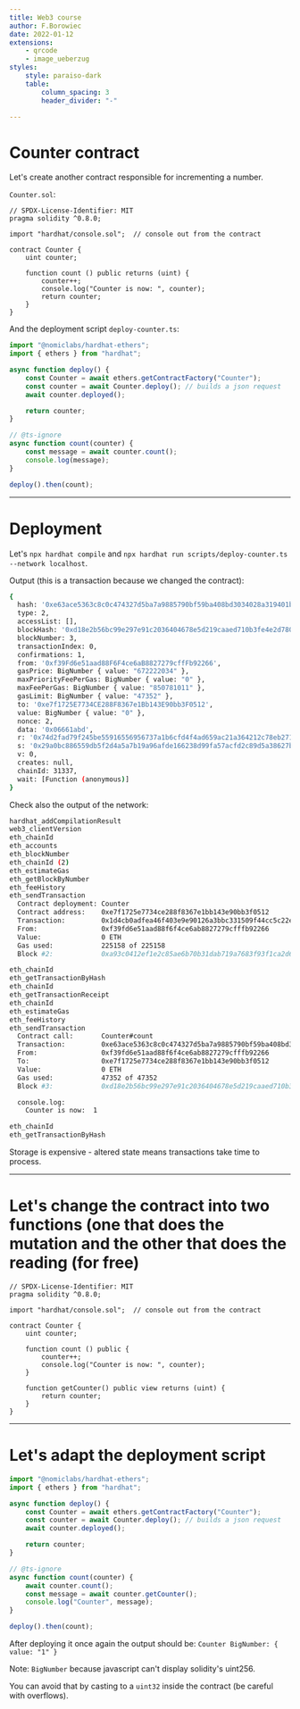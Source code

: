 ```yaml
---
title: Web3 course
author: F.Borowiec
date: 2022-01-12
extensions:
    - qrcode
    - image_ueberzug
styles:
    style: paraiso-dark
    table:
        column_spacing: 3
        header_divider: "-"

---
```


# Counter contract

Let's create another contract responsible for incrementing a number.

`Counter.sol`:

```solidity
// SPDX-License-Identifier: MIT
pragma solidity ^0.8.0;

import "hardhat/console.sol";  // console out from the contract

contract Counter {
    uint counter;

    function count () public returns (uint) {
        counter++;
        console.log("Counter is now: ", counter);
        return counter;
    }
}
```

And the deployment script `deploy-counter.ts`:

```typescript
import "@nomiclabs/hardhat-ethers";
import { ethers } from "hardhat";

async function deploy() {
    const Counter = await ethers.getContractFactory("Counter");
    const counter = await Counter.deploy(); // builds a json request
    await counter.deployed();

    return counter;
}

// @ts-ignore
async function count(counter) {
    const message = await counter.count();
    console.log(message);
}

deploy().then(count);
```

---

# Deployment

Let's `npx hardhat compile` and `npx hardhat run scripts/deploy-counter.ts --network localhost`.

Output (this is a transaction because we changed the contract):

```bash
{
  hash: '0xe63ace5363c8c0c474327d5ba7a9885790bf59ba408bd3034028a319401bba0c',
  type: 2,
  accessList: [],
  blockHash: '0xd18e2b56bc99e297e91c2036404678e5d219caaed710b3fe4e2d78011334cc8b',
  blockNumber: 3,
  transactionIndex: 0,
  confirmations: 1,
  from: '0xf39Fd6e51aad88F6F4ce6aB8827279cffFb92266',
  gasPrice: BigNumber { value: "672222034" },
  maxPriorityFeePerGas: BigNumber { value: "0" },
  maxFeePerGas: BigNumber { value: "850781011" },
  gasLimit: BigNumber { value: "47352" },
  to: '0xe7f1725E7734CE288F8367e1Bb143E90bb3F0512',
  value: BigNumber { value: "0" },
  nonce: 2,
  data: '0x06661abd',
  r: '0x74d2fad79f245be55916556956737a1b6cfd4f4ad659ac21a364212c78eb2713',
  s: '0x29a0bc886559db5f2d4a5a7b19a96afde166238d99fa57acfd2c89d5a38627b9',
  v: 0,
  creates: null,
  chainId: 31337,
  wait: [Function (anonymous)]
}
```

Check also the output of the network:

```bash
hardhat_addCompilationResult
web3_clientVersion
eth_chainId
eth_accounts
eth_blockNumber
eth_chainId (2)
eth_estimateGas
eth_getBlockByNumber
eth_feeHistory
eth_sendTransaction
  Contract deployment: Counter
  Contract address:    0xe7f1725e7734ce288f8367e1bb143e90bb3f0512
  Transaction:         0x1d4cb0adfea46f403e9e90126a3bbc331509f44cc5c22ec6452a92f6965ff306
  From:                0xf39fd6e51aad88f6f4ce6ab8827279cfffb92266
  Value:               0 ETH
  Gas used:            225158 of 225158
  Block #2:            0xa93c0412ef1e2c85ae6b70b31dab719a7683f93f1ca2d64823909246695f9956

eth_chainId
eth_getTransactionByHash
eth_chainId
eth_getTransactionReceipt
eth_chainId
eth_estimateGas
eth_feeHistory
eth_sendTransaction
  Contract call:       Counter#count
  Transaction:         0xe63ace5363c8c0c474327d5ba7a9885790bf59ba408bd3034028a319401bba0c
  From:                0xf39fd6e51aad88f6f4ce6ab8827279cfffb92266
  To:                  0xe7f1725e7734ce288f8367e1bb143e90bb3f0512
  Value:               0 ETH
  Gas used:            47352 of 47352
  Block #3:            0xd18e2b56bc99e297e91c2036404678e5d219caaed710b3fe4e2d78011334cc8b

  console.log:
    Counter is now:  1

eth_chainId
eth_getTransactionByHash
```

Storage is expensive - altered state means transactions take time to process.

---

# Let's change the contract into two functions (one that does the mutation and the other that does the reading (for free)

```solidity
// SPDX-License-Identifier: MIT
pragma solidity ^0.8.0;

import "hardhat/console.sol";  // console out from the contract

contract Counter {
    uint counter;

    function count () public {
        counter++;
        console.log("Counter is now: ", counter);
    }

    function getCounter() public view returns (uint) {
        return counter;
    }
}
```

---

# Let's adapt the deployment script

```typescript
import "@nomiclabs/hardhat-ethers";
import { ethers } from "hardhat";

async function deploy() {
    const Counter = await ethers.getContractFactory("Counter");
    const counter = await Counter.deploy(); // builds a json request
    await counter.deployed();

    return counter;
}

// @ts-ignore
async function count(counter) {
    await counter.count();
    const message = await counter.getCounter();
    console.log("Counter", message);
}

deploy().then(count);
```

After deploying it once again the output should be: `Counter BigNumber: { value: "1" }`

Note: `BigNumber` because javascript can't display solidity's uint256.

You can avoid that by casting to a `uint32` inside the contract (be careful with overflows).
